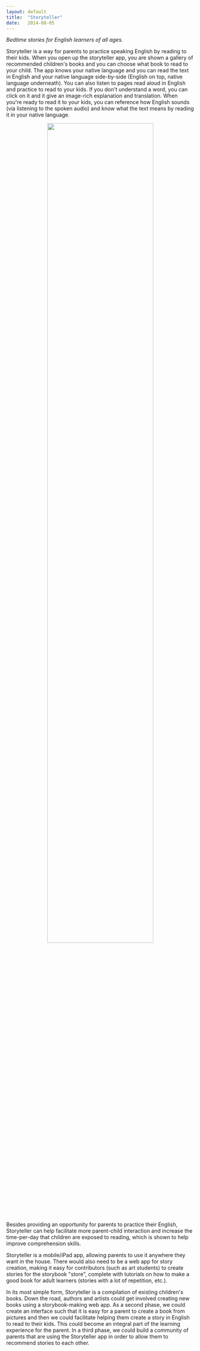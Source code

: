 ```yaml
---
layout: default
title:  "Storyteller"
date:   2014-08-05
---
```


_Bedtime stories for English learners of all ages._


Storyteller is a way for parents to practice speaking English by reading to their kids. When you open up the storyteller app, you are shown a gallery of recommended children's books and you can choose what book to read to your child. The app knows your native language and you can read the text in English and your native language side-by-side (English on top, native language underneath). You can also listen to pages read aloud in English and practice to read to your kids. If you don't understand a word, you can click on it and it give an image-rich explanation and translation. When you're ready to read it to your kids, you can reference how English sounds (via listening to the spoken audio) and know what the text means by reading it in your native language.

<center>
	<img src="{{site.baseurl}}/images/five_ideas/storyteller.png" width="75%">
</center>

Besides providing an opportunity for parents to practice their English, Storyteller can help facilitate more parent-child interaction and increase the time-per-day that children are exposed to reading, which is shown to help improve comprehension skills.

Storyteller is a mobile/iPad app, allowing parents to use it anywhere they want in the house. There would also need to be a web app for story creation, making it easy for contributors (such as art students) to create stories for the storybook "store", complete with tutorials on how to make a good book for adult learners (stories with a lot of repetition, etc.). 

In its most simple form, Storyteller is a compilation of existing children's books. Down the road, authors and artists could get involved creating new books using a storybook-making web app. As a second phase, we could create an interface such that it is easy for a parent to create a book from pictures and then we could facilitate helping them create a story in English to read to their kids. This could become an integral part of the learning experience for the parent.  In a third phase, we could build a community of parents that are using the Storyteller app in order to allow them to recommend stories to each other.